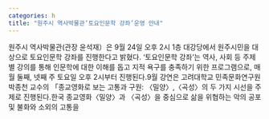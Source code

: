 ```yaml
---
categories: h
title: "원주시 역사박물관‘토요인문학 강좌’운영 안내"
---
```

원주시 역사박물관(관장 윤석재）은 9월 24일 오후 2시 1층 대강당에서 원주시민을 대상으로 토요인문학 강좌를 진행한다고 밝혔다. ‘토요인문학 강좌’는 역사, 사회 등 주제별 강의를 통해 인문학에 대한 이해를 돕고 지적 욕구를 충족하기 위한 프로그램으로, 매월 둘째, 넷째 주 토요일 오후 2시부터 진행된다.9월 강연은 고려대학교 민족문화연구원 박종천 교수의 「종교영화로 보는 고통과 구원: 〈밀양〉,〈곡성〉의 두 가지 시선을 주제로 진행된다.한국 종교영화〈밀양〉과 〈곡성〉을 중심으로 삶을 위협하는 악의 공포 및 불화와 소외의 고통을